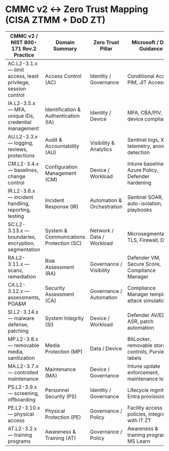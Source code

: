 # CMMC v2 ↔ Zero Trust Mapping (CISA ZTMM + DoD ZT)

| CMMC v2 / NIST 800-171 Rev.2 Practice | Domain Summary | Zero Trust Pillar | Microsoft / DoD Guidance | CISA Reference | DoD Reference |
|---------------------------------------|----------------|-------------------|--------------------------|----------------|---------------|
| AC.L2-3.1.x — limit access, least privilege, session control | Access Control (AC) | Identity / Governance | Conditional Access, PIM, JIT Access | Identity 1.1 (Access & Authorization) | User 1.1 (Authenticate & Authorize) |
| IA.L2-3.5.x — MFA, unique IDs, credential management | Identification & Authentication (IA) | Identity / Device | MFA, CBA/PIV, device compliance | Identity 2.1 (MFA & Credential Hygiene) | User 2.1 (Authentication Enforcement) |
| AU.L2-3.3.x — logging, reviews, protections | Audit & Accountability (AU) | Visibility & Analytics | Sentinel logs, XDR telemetry, anomaly detection | Visibility 1.1 (Monitoring & Analysis) | Visibility & Analytics 1.2 (Audit & Monitor) |
| CM.L2-3.4.x — baselines, change control | Configuration Management (CM) | Device / Workload | Intune baselines, Azure Policy, Defender hardening | Devices 1.2 (Config Enforcement) | Device 1.3 (Baseline Enforcement) |
| IR.L2-3.6.x — incident handling, reporting, testing | Incident Response (IR) | Automation & Orchestration | Sentinel SOAR, auto-isolation, IR playbooks | Automation 1.1 (Orchestration) | Automation 2.1 (Incident Containment) |
| SC.L2-3.13.x — boundaries, encryption, segmentation | System & Communications Protection (SC) | Network / Data / Workload | Microsegmentation, TLS, Firewall, DLP | Networks 3.1 (Segmentation & Filtering) | Network 2.2 (Data Flow Control) |
| RA.L2-3.11.x — scans, remediation | Risk Assessment (RA) | Governance / Visibility | Defender VM, Secure Score, Compliance Manager | Visibility 2.1 (Risk Analytics) | Governance 1.1 (Risk Mgmt Activities) |
| CA.L2-3.12.x — assessments, POA&M | Security Assessment (CA) | Governance / Automation | Compliance Manager templates, attack simulation | Governance 1.1 (Assess & Validate) | Governance 2.1 (Assessment Activities) |
| SI.L2-3.14.x — malware defense, patching | System Integrity (SI) | Device / Workload | Defender AV/EDR, ASR, patch automation | Devices 2.1 (Integrity & Protection) | Device 2.2 (Integrity Verification) |
| MP.L2-3.8.x — removable media, sanitization | Media Protection (MP) | Data / Device | BitLocker, removable storage controls, Purview labels | Data 2.1 (Protection & Control) | Data 2.2 (Encryption & Control) |
| MA.L2-3.7.x — controlled maintenance | Maintenance (MA) | Device / Governance | Intune update enforcement, maintenance logs | Devices 1.3 (Lifecycle Mgmt) | Device 3.1 (Maintenance Activities) |
| PS.L2-3.9.x — screening, offboarding | Personnel Security (PS) | Identity / Governance | Lifecycle mgmt, Entra provisioning | Identity 3.1 (Lifecycle Mgmt) | User 3.2 (Identity Lifecycle) |
| PE.L2-3.10.x — physical access | Physical Protection (PE) | Governance / Policy | Facility access policies, integration with IT ZT | Governance 3.1 (Policy & Oversight) | Governance 4.1 (Physical Security) |
| AT.L2-3.2.x — training programs | Awareness & Training (AT) | Governance / Policy | Awareness & training programs, MS Learn | Governance 2.1 (Training & Awareness) | Governance 3.1 (Culture & Training) |
